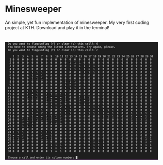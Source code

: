 # Minesweeper
An simple, yet fun implementation of minesweeper. My very first coding project at KTH. Download and play it in the terminal!

#
<img
  src="/Minesweeper.png"
  alt="Minesweeper"
  style="width:400px padding-top:2px">
